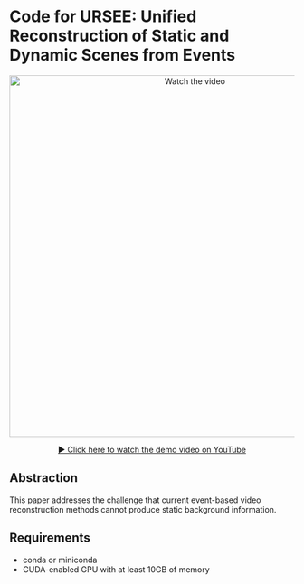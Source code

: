 # Code for URSEE: Unified Reconstruction of Static and Dynamic Scenes from Events

<p align="center">
  <a href="https://youtu.be/Zh8KF_SDGrU">
    <img src="https://img.youtube.com/vi/Zh8KF_SDGrU/0.jpg" alt="Watch the video" width="640">
  </a>
</p>

<p align="center">
  <a href="https://youtu.be/Zh8KF_SDGrU" target="_blank">▶ Click here to watch the demo video on YouTube</a>
</p>

## Abstraction

This paper addresses the challenge that current event-based video reconstruction methods cannot produce static background information.

## Requirements

- conda or miniconda  
- CUDA-enabled GPU with at least 10GB of memory
